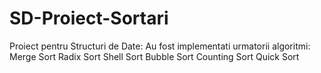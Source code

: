 # SD-Proiect-Sortari
Proiect pentru Structuri de Date:
Au fost implementati urmatorii algoritmi:
Merge Sort
Radix Sort
Shell Sort
Bubble Sort
Counting Sort
Quick Sort
